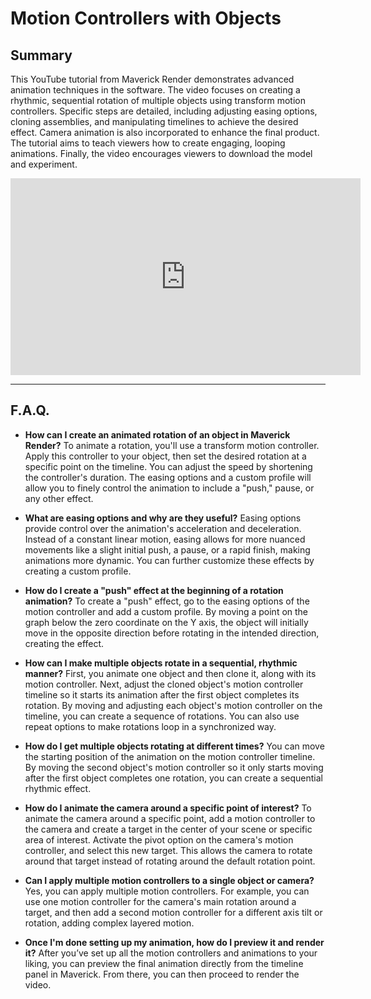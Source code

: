 # Motion Controllers with Objects

## Summary

This YouTube tutorial from Maverick Render demonstrates advanced animation techniques in the software. The video focuses on creating a rhythmic, sequential rotation of multiple objects using transform motion controllers. Specific steps are detailed, including adjusting easing options, cloning assemblies, and manipulating timelines to achieve the desired effect. Camera animation is also incorporated to enhance the final product. The tutorial aims to teach viewers how to create engaging, looping animations. Finally, the video encourages viewers to download the model and experiment.

<iframe width="560" height="315" src="https://www.youtube.com/embed/OPBYbTi0_Z8?si=YQEh5rwyW5-5Z7Bl" title="YouTube video player" frameborder="0" allow="accelerometer; autoplay; clipboard-write; encrypted-media; gyroscope; picture-in-picture; web-share" referrerpolicy="strict-origin-when-cross-origin" allowfullscreen></iframe>

---

## F.A.Q.

- **How can I create an animated rotation of an object in Maverick Render?**
To animate a rotation, you'll use a transform motion controller. Apply this controller to your object, then set the desired rotation at a specific point on the timeline. You can adjust the speed by shortening the controller's duration. The easing options and a custom profile will allow you to finely control the animation to include a "push," pause, or any other effect.

- **What are easing options and why are they useful?**
Easing options provide control over the animation's acceleration and deceleration. Instead of a constant linear motion, easing allows for more nuanced movements like a slight initial push, a pause, or a rapid finish, making animations more dynamic. You can further customize these effects by creating a custom profile.

- **How do I create a "push" effect at the beginning of a rotation animation?**
To create a "push" effect, go to the easing options of the motion controller and add a custom profile. By moving a point on the graph below the zero coordinate on the Y axis, the object will initially move in the opposite direction before rotating in the intended direction, creating the effect.

- **How can I make multiple objects rotate in a sequential, rhythmic manner?**
First, you animate one object and then clone it, along with its motion controller. Next, adjust the cloned object's motion controller timeline so it starts its animation after the first object completes its rotation. By moving and adjusting each object's motion controller on the timeline, you can create a sequence of rotations. You can also use repeat options to make rotations loop in a synchronized way.

- **How do I get multiple objects rotating at different times?**
You can move the starting position of the animation on the motion controller timeline. By moving the second object's motion controller so it only starts moving after the first object completes one rotation, you can create a sequential rhythmic effect.

- **How do I animate the camera around a specific point of interest?**
To animate the camera around a specific point, add a motion controller to the camera and create a target in the center of your scene or specific area of interest. Activate the pivot option on the camera's motion controller, and select this new target. This allows the camera to rotate around that target instead of rotating around the default rotation point.

- **Can I apply multiple motion controllers to a single object or camera?**
Yes, you can apply multiple motion controllers. For example, you can use one motion controller for the camera's main rotation around a target, and then add a second motion controller for a different axis tilt or rotation, adding complex layered motion.

- **Once I'm done setting up my animation, how do I preview it and render it?**
After you’ve set up all the motion controllers and animations to your liking, you can preview the final animation directly from the timeline panel in Maverick. From there, you can then proceed to render the video.
